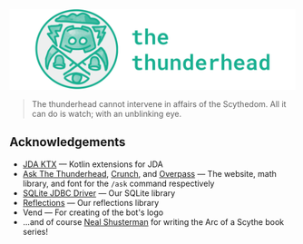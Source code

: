 ![The Thunderhead](https://raw.githubusercontent.com/the-thunderhead/bot/main/project_logo.png)

> The thunderhead cannot intervene in affairs of the Scythedom. All it can do is watch; with an unblinking eye.

## Acknowledgements
- [JDA KTX](https://github.com/MinnDevelopment/jda-ktx) — Kotlin extensions for JDA
- [Ask The Thunderhead](https://askthethunderhead.com), [Crunch](https://github.com/Redempt/Crunch), and [Overpass](https://github.com/RedHatOfficial/Overpass) — The website, math library, and font for the `/ask` command respectively 
- [SQLite JDBC Driver](https://github.com/xerial/sqlite-jdbc) — Our SQLite library
- [Reflections](https://github.com/ronmamo/reflections) — Our reflections library
- Vend — For creating of the bot's logo
- ...and of course [Neal Shusterman](http://www.storyman.com/) for writing the Arc of a Scythe book series!